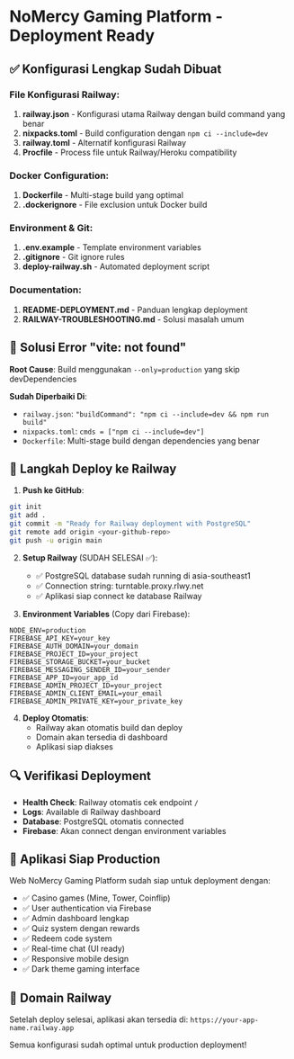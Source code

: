 # NoMercy Gaming Platform - Deployment Ready

## ✅ Konfigurasi Lengkap Sudah Dibuat

### File Konfigurasi Railway:
1. **railway.json** - Konfigurasi utama Railway dengan build command yang benar
2. **nixpacks.toml** - Build configuration dengan `npm ci --include=dev`
3. **railway.toml** - Alternatif konfigurasi Railway
4. **Procfile** - Process file untuk Railway/Heroku compatibility

### Docker Configuration:
1. **Dockerfile** - Multi-stage build yang optimal
2. **.dockerignore** - File exclusion untuk Docker build

### Environment & Git:
1. **.env.example** - Template environment variables
2. **.gitignore** - Git ignore rules
3. **deploy-railway.sh** - Automated deployment script

### Documentation:
1. **README-DEPLOYMENT.md** - Panduan lengkap deployment
2. **RAILWAY-TROUBLESHOOTING.md** - Solusi masalah umum

## 🔧 Solusi Error "vite: not found"

**Root Cause**: Build menggunakan `--only=production` yang skip devDependencies

**Sudah Diperbaiki Di**:
- `railway.json`: `"buildCommand": "npm ci --include=dev && npm run build"`
- `nixpacks.toml`: `cmds = ["npm ci --include=dev"]`
- `Dockerfile`: Multi-stage build dengan dependencies yang benar

## 🚀 Langkah Deploy ke Railway

1. **Push ke GitHub**:
```bash
git init
git add .
git commit -m "Ready for Railway deployment with PostgreSQL"
git remote add origin <your-github-repo>
git push -u origin main
```

2. **Setup Railway** (SUDAH SELESAI ✅):
   - ✅ PostgreSQL database sudah running di asia-southeast1
   - ✅ Connection string: turntable.proxy.rlwy.net  
   - ✅ Aplikasi siap connect ke database Railway

3. **Environment Variables** (Copy dari Firebase):
```
NODE_ENV=production
FIREBASE_API_KEY=your_key
FIREBASE_AUTH_DOMAIN=your_domain
FIREBASE_PROJECT_ID=your_project
FIREBASE_STORAGE_BUCKET=your_bucket
FIREBASE_MESSAGING_SENDER_ID=your_sender
FIREBASE_APP_ID=your_app_id
FIREBASE_ADMIN_PROJECT_ID=your_project
FIREBASE_ADMIN_CLIENT_EMAIL=your_email
FIREBASE_ADMIN_PRIVATE_KEY=your_private_key
```

4. **Deploy Otomatis**:
   - Railway akan otomatis build dan deploy
   - Domain akan tersedia di dashboard
   - Aplikasi siap diakses

## 🔍 Verifikasi Deployment

- **Health Check**: Railway otomatis cek endpoint `/`
- **Logs**: Available di Railway dashboard
- **Database**: PostgreSQL otomatis connected
- **Firebase**: Akan connect dengan environment variables

## 📱 Aplikasi Siap Production

Web NoMercy Gaming Platform sudah siap untuk deployment dengan:
- ✅ Casino games (Mine, Tower, Coinflip)
- ✅ User authentication via Firebase
- ✅ Admin dashboard lengkap
- ✅ Quiz system dengan rewards
- ✅ Redeem code system
- ✅ Real-time chat (UI ready)
- ✅ Responsive mobile design
- ✅ Dark theme gaming interface

## 🎯 Domain Railway

Setelah deploy selesai, aplikasi akan tersedia di:
`https://your-app-name.railway.app`

Semua konfigurasi sudah optimal untuk production deployment!